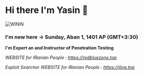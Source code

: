 # Hi there I'm Yasin 👋
![WININ](https://user-images.githubusercontent.com/115831872/197399016-a7d814c8-b135-486f-b404-3f635cfe83b9.png)

### I'm new here -> Sunday, Aban 1, 1401 AP (GMT+3:30)
**I'm Expert an and Instructor of Penetration Testing**

*WEBSITE for IRanian People : https://redbluezone.top*

*Exploit Searcher WEBSITE for IRanian People : https://jliva.top*
